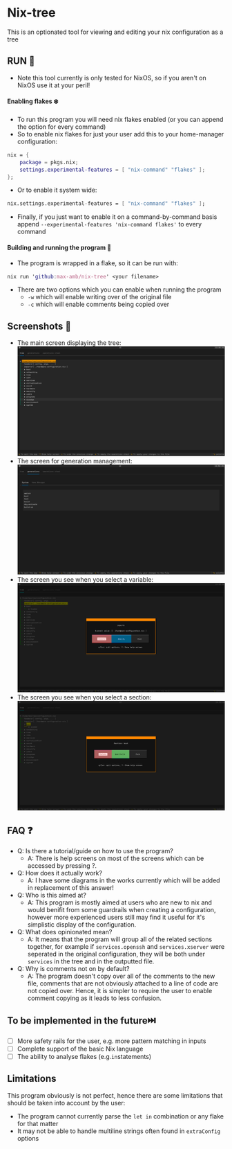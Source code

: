 # Nix-tree
This is an optionated tool for viewing and editing your nix configuration as a tree

## RUN 🏃
* Note this tool currently is only tested for NixOS, so if you aren't on NixOS use it at your peril!

#### Enabling flakes ❄️
* To run this program you will need nix flakes enabled (or you can append the option for every command)
* So to enable nix flakes for just your user add this to your home-manager configuration:
```nix
nix = {
    package = pkgs.nix;
    settings.experimental-features = [ "nix-command" "flakes" ];
};
```
* Or to enable it system wide:
```nix
nix.settings.experimental-features = [ "nix-command" "flakes" ];
```
* Finally, if you just want to enable it on a command-by-command basis append `--experimental-features 'nix-command flakes'` to every command

#### Building and running the program 👷
* The program is wrapped in a flake, so it can be run with:
```nix
nix run 'github:max-amb/nix-tree' <your filename>
```
* There are two options which you can enable when running the program
    * `-w` which will enable writing over of the original file
    * `-c` which will enable comments being copied over

## Screenshots 📸
* The main screen displaying the tree:
![Tree screen](./screenshots/main_screen.png)
* The screen for generation management:
![Generation management screen](./screenshots/generations_screen.png)
* The screen you see when you select a variable:
![Variable screen](./screenshots/variable_screen.png)
* The screen you see when you select a section:
![Section screen](./screenshots/section_screen.png)

## FAQ ❓
* Q: Is there a tutorial/guide on how to use the program?
    * A: There is help screens on most of the screens which can be accessed by pressing ?.
* Q: How does it actually work?
    * A: I have some diagrams in the works currently which will be added in replacement of this answer!
* Q: Who is this aimed at?
    * A: This program is mostly aimed at users who are new to nix and would benifit from some guardrails when creating a configuration,
    however more experienced users still may find it useful for it's simplistic display of the configuration.
* Q: What does opinionated mean?
    * A: It means that the program will group all of the related sections together, for example if `services.openssh` and `services.xserver`
    were seperated in the original configuration, they will be both under `services` in the tree and in the outputted file.
* Q: Why is comments not on by default?
    * A: The program doesn't copy over all of the comments to the new file, comments that are not obviously attached to a line of code are not
    copied over. Hence, it is simpler to require the user to enable comment copying as it leads to less confusion.

## To be implemented in the future⏭️
- [ ] More safety rails for the user, e.g. more pattern matching in inputs
- [ ] Complete support of the basic Nix language
- [ ] The ability to analyse flakes (e.g.`in`statements)

## Limitations
This program obviously is not perfect, hence there are some limitations that should be taken into account by the user:
* The program cannot currently parse the `let in` combination or any flake for that matter
* It may not be able to handle multiline strings often found in `extraConfig` options
